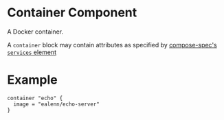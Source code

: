 # Container Component

A Docker container.

A `container` block may contain attributes as specified by [compose-spec's `services` element](https://github.com/compose-spec/compose-spec/blob/master/spec.md#services-top-level-element)

# Example

```hcl
container "echo" {
  image = "ealenn/echo-server"
}
